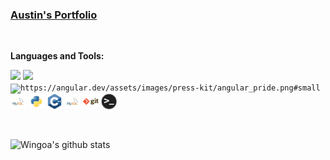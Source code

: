 ### [Austin's Portfolio](https://wingoa.github.io/MyPortfolio/)

<br/>

**Languages and Tools:**

<code><img height="25" src="https://raw.githubusercontent.com/dotnet/brand/master/logo/dotnet-logo.png"></code>
<code><img height="25" src="https://cdn.freebiesupply.com/logos/large/2x/microsoft-sql-server-logo-png-transparent.png"></code>
<code><img height="25" src="https://angular.dev/assets/images/press-kit/angular_pride.png#small" alt="https://angular.dev/assets/images/press-kit/angular_pride.png#small" class="transparent"></code>
<code><img height="25" src="https://raw.githubusercontent.com/github/explore/80688e429a7d4ef2fca1e82350fe8e3517d3494d/topics/mysql/mysql.png"></code>
<code><img height="25" src="https://raw.githubusercontent.com/github/explore/80688e429a7d4ef2fca1e82350fe8e3517d3494d/topics/python/python.png"></code>
<code><img height="25" src="https://raw.githubusercontent.com/github/explore/80688e429a7d4ef2fca1e82350fe8e3517d3494d/topics/cpp/cpp.png"></code>
<code><img height="25" src="https://raw.githubusercontent.com/github/explore/80688e429a7d4ef2fca1e82350fe8e3517d3494d/topics/mysql/mysql.png"></code>
<code><img height="25" src="https://raw.githubusercontent.com/github/explore/80688e429a7d4ef2fca1e82350fe8e3517d3494d/topics/git/git.png"></code>
<code><img height="25" src="https://raw.githubusercontent.com/github/explore/80688e429a7d4ef2fca1e82350fe8e3517d3494d/topics/terminal/terminal.png"></code>

<br/>

![Wingoa's github stats](https://github-readme-stats.vercel.app/api?username=wingoa&show_icons=true&hide_border=true)
